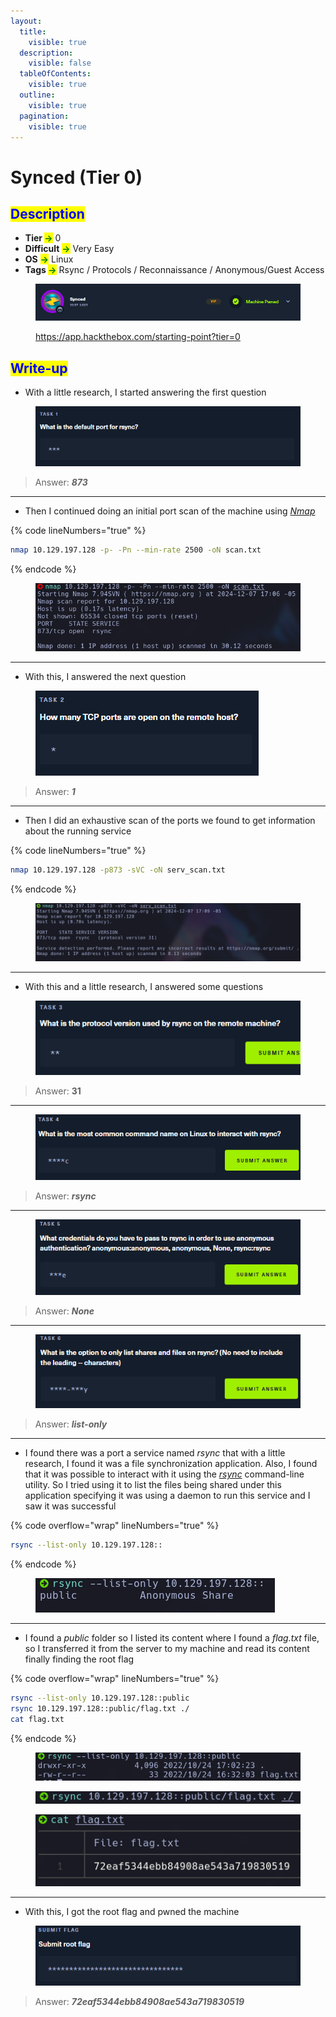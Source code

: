 ```yaml
---
layout:
  title:
    visible: true
  description:
    visible: false
  tableOfContents:
    visible: true
  outline:
    visible: true
  pagination:
    visible: true
---
```


# Synced (Tier 0)

## <mark style="color:blue;">Description</mark>

* **Tier&#x20;**<mark style="color:green;">**->**</mark> 0
* **Difficult** <mark style="color:green;">**->**</mark> Very Easy
* **OS** <mark style="color:green;">**->**</mark> Linux
* **Tags&#x20;**<mark style="color:green;">**->**</mark> Rsync / Protocols / Reconnaissance / Anonymous/Guest Access

<figure><img src="../../.gitbook/assets/image (72).png" alt=""><figcaption><p><a href="https://app.hackthebox.com/starting-point?tier=0">https://app.hackthebox.com/starting-point?tier=0</a></p></figcaption></figure>

## <mark style="color:blue;">Write-up</mark>

* With a little research, I started answering the first question

<figure><img src="../../.gitbook/assets/image (60) (1).png" alt=""><figcaption></figcaption></figure>

> Answer: _**873**_

***

* Then I continued doing an initial port scan of the machine using [_Nmap_](../../networks/tools-and-utilities.md#nmap)

{% code lineNumbers="true" %}
```bash
nmap 10.129.197.128 -p- -Pn --min-rate 2500 -oN scan.txt
```
{% endcode %}

<figure><img src="../../.gitbook/assets/image (68) (1).png" alt=""><figcaption></figcaption></figure>

***

* With this, I answered the next question

<figure><img src="../../.gitbook/assets/image (59) (1).png" alt=""><figcaption></figcaption></figure>

> Answer: _**1**_

***

* Then I did an exhaustive scan of the ports we found to get information about the running service

{% code lineNumbers="true" %}
```bash
nmap 10.129.197.128 -p873 -sVC -oN serv_scan.txt
```
{% endcode %}

<figure><img src="../../.gitbook/assets/image (69) (1).png" alt=""><figcaption></figcaption></figure>

***

* With this and a little research, I answered some questions

<figure><img src="../../.gitbook/assets/image (63) (1).png" alt=""><figcaption></figcaption></figure>

> Answer: **31**

***

<figure><img src="../../.gitbook/assets/image (64) (1).png" alt=""><figcaption></figcaption></figure>

> Answer: _**rsync**_

***

<figure><img src="../../.gitbook/assets/image (65) (1).png" alt=""><figcaption></figcaption></figure>

> Answer: _**None**_

***

<figure><img src="../../.gitbook/assets/image (66) (1).png" alt=""><figcaption></figcaption></figure>

> Answer: _**list-only**_

***

* I found there was a port a service named _rsync_ that with a little research, I found it was a file synchronization application. Also, I found that it was possible to interact with it using the [_rsync_](../../networks/tools-and-utilities.md#rsync) command-line utility. So I tried using it to list the files being shared under this application specifying it was using a daemon to run this service and I saw it was successful

{% code overflow="wrap" lineNumbers="true" %}
```bash
rsync --list-only 10.129.197.128::
```
{% endcode %}

<figure><img src="../../.gitbook/assets/image (70) (1).png" alt=""><figcaption></figcaption></figure>

***

* I found a _public_ folder so I listed its content where I found a _flag.txt_ file, so I transferred it from the server to my machine and read its content finally finding the root flag

{% code overflow="wrap" lineNumbers="true" %}
```bash
rsync --list-only 10.129.197.128::public
rsync 10.129.197.128::public/flag.txt ./
cat flag.txt
```
{% endcode %}

<figure><img src="../../.gitbook/assets/image (73).png" alt=""><figcaption></figcaption></figure>

<figure><img src="../../.gitbook/assets/image (74).png" alt=""><figcaption></figcaption></figure>

<figure><img src="../../.gitbook/assets/image (75).png" alt=""><figcaption></figcaption></figure>

***

* With this, I got the root flag and pwned the machine

<figure><img src="../../.gitbook/assets/image (39) (1) (1) (1).png" alt=""><figcaption></figcaption></figure>

> Answer: _**72eaf5344ebb84908ae543a719830519**_
